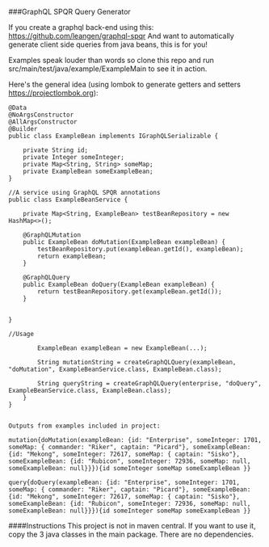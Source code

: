 ###GraphQL SPQR Query Generator

If you create a graphql back-end using this:
https://github.com/leangen/graphql-spqr And want to automatically generate client side queries from java beans, this is for you!

Examples speak louder than words so clone this repo and run src/main/test/java/example/ExampleMain to see it in action.

Here's the general idea (using lombok to generate getters and setters https://projectlombok.org):
```
@Data
@NoArgsConstructor
@AllArgsConstructor
@Builder
public class ExampleBean implements IGraphQLSerializable {

    private String id;
    private Integer someInteger;
    private Map<String, String> someMap;
    private ExampleBean someExampleBean;
}

```

```
//A service using GraphQL SPQR annotations
public class ExampleBeanService {

    private Map<String, ExampleBean> testBeanRepository = new HashMap<>();

    @GraphQLMutation
    public ExampleBean doMutation(ExampleBean exampleBean) {
        testBeanRepository.put(exampleBean.getId(), exampleBean);
        return exampleBean;
    }

    @GraphQLQuery
    public ExampleBean doQuery(ExampleBean exampleBean) {
        return testBeanRepository.get(exampleBean.getId());
    }


}
```

```
//Usage

        ExampleBean exampleBean = new ExampleBean(...);

        String mutationString = createGraphQLQuery(exampleBean, "doMutation", ExampleBeanService.class, ExampleBean.class);
        
        String queryString = createGraphQLQuery(enterprise, "doQuery", ExampleBeanService.class, ExampleBean.class);
    }
}
```
```

Outputs from examples included in project:

mutation{doMutation(exampleBean: {id: "Enterprise", someInteger: 1701, someMap: { commander: "Riker", captain: "Picard"}, someExampleBean: {id: "Mekong", someInteger: 72617, someMap: { captain: "Sisko"}, someExampleBean: {id: "Rubicon", someInteger: 72936, someMap: null, someExampleBean: null}}}){id someInteger someMap someExampleBean }}

query{doQuery(exampleBean: {id: "Enterprise", someInteger: 1701, someMap: { commander: "Riker", captain: "Picard"}, someExampleBean: {id: "Mekong", someInteger: 72617, someMap: { captain: "Sisko"}, someExampleBean: {id: "Rubicon", someInteger: 72936, someMap: null, someExampleBean: null}}}){id someInteger someMap someExampleBean }}

```

####Instructions
This project is not in maven central. If you want to use it, copy the 3 java classes in the main package. There are no dependencies.
